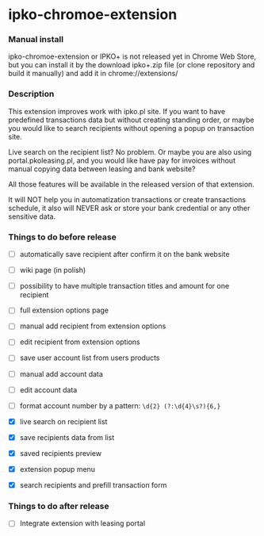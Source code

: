 # ipko-chromoe-extension

### Manual install
ipko-chromoe-extension or IPKO+ is not released yet in Chrome Web Store,
but you can install it by the download ipko+.zip file (or clone repository and
build it manually) and add it in chrome://extensions/ 

### Description
This extension improves work with ipko.pl site. If you want to have
predefined transactions data but without creating standing order, or
maybe you would like to search recipients without opening a popup on
transaction site.

Live search on the recipient list? No problem.
Or maybe you are also using portal.pkoleasing.pl, and you would like 
have pay for invoices without manual copying data between leasing and bank website?

All those features will be available in the released version of that extension.

It will NOT help you in automatization transactions or create
transactions schedule, it also will NEVER ask or store your
bank credential or any other sensitive data.

### Things to do before release

 - [ ] automatically save recipient after confirm it on the bank website
 - [ ] wiki page (in polish)
 - [ ] possibility to have multiple transaction titles and amount for one recipient
 - [ ] full extension options page
 - [ ] manual add recipient from extension options
 - [ ] edit recipient from extension options
 - [ ] save user account list from users products
 - [ ] manual add account data
 - [ ] edit account data
 - [ ] format account number by a pattern: `\d{2} (?:\d{4}\s?){6,}`

 - [x] live search on recipient list
 - [x] save recipients data from list
 - [x] saved recipients preview
 - [x] extension popup menu
 - [x] search recipients and prefill transaction form
 

### Things to do after release
 - [ ] Integrate extension with leasing portal
